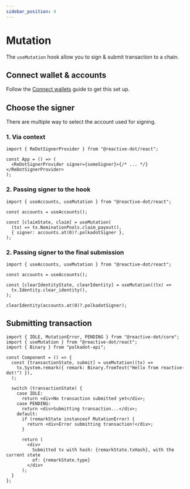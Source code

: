 ```yaml
---
sidebar_position: 4
---
```


# Mutation

The `useMutation` hook allow you to sign & submit transaction to a chain.

## Connect wallet & accounts

Follow the [Connect wallets](./connect-wallets.mdx) guide to get this set up.

## Choose the signer

There are multiple way to select the account used for signing.

### 1. Via context

```tsx
import { ReDotSignerProvider } from "@reactive-dot/react";

const App = () => (
  <ReDotSignerProvider signer={someSigner}>{/* ... */}</ReDotSignerProvider>
);
```

### 2. Passing signer to the hook

```tsx
import { useAccounts, useMutation } from "@reactive-dot/react";

const accounts = useAccounts();

const [claimState, claim] = useMutation(
  (tx) => tx.NominationPools.claim_payout(),
  { signer: accounts.at(0)?.polkadotSigner },
);
```

### 2. Passing signer to the final submission

```tsx
import { useAccounts, useMutation } from "@reactive-dot/react";

const accounts = useAccounts();

const [clearIdentityState, clearIdentity] = useMutation((tx) =>
  tx.Identity.clear_identity(),
);

clearIdentity(accounts.at(0)?.polkadotSigner);
```

## Submitting transaction

```tsx
import { IDLE, MutationError, PENDING } from "@reactive-dot/core";
import { useMutation } from "@reactive-dot/react";
import { Binary } from "polkadot-api";

const Component = () => {
  const [transactionState, submit] = useMutation((tx) =>
    tx.System.remark({ remark: Binary.fromText("Hello from reactive-dot!") }),
  );

  switch (transactionState) {
    case IDLE:
      return <div>No transaction submitted yet</div>;
    case PENDING:
      return <div>Submitting transaction...</div>;
    default:
      if (remarkState instanceof MutationError) {
        return <div>Error submitting transaction!</div>;
      }

      return (
        <div>
          Submitted tx with hash: {remarkState.txHash}, with the current state
          of: {remarkState.type}
        </div>
      );
  }
};
```
